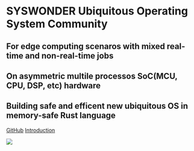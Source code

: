 # SYSWONDER Ubiquitous Operating System Community

<h2>For edge computing scenaros with mixed real-time and non-real-time jobs</h2>

<h2>On asymmetric multile processos SoC(MCU, CPU, DSP, etc) hardware</h2>

<h2>Building safe and efficent new ubiquitous OS in memory-safe Rust language </h2>

[<i class="iconfont icon-github"></i> GitHub](https://github.com/syswonder)
[Introduction <i class="iconfont icon-down"></i>](#main)

<!-- background image -->
![](https://i.loli.net/2018/01/15/5a5bcb771cc40.jpg)
